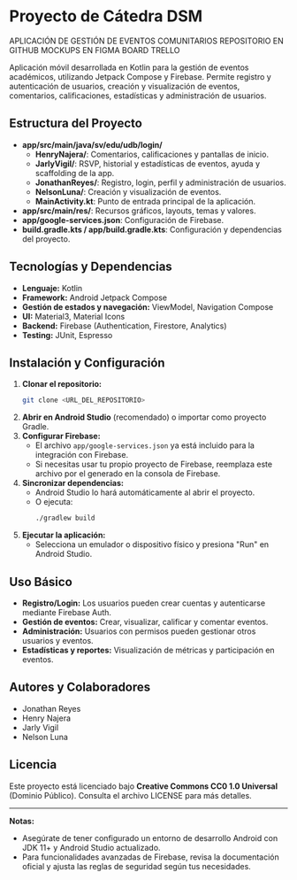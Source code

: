# Proyecto de Cátedra DSM

APLICACIÓN DE GESTIÓN DE EVENTOS COMUNITARIOS 
REPOSITORIO EN GITHUB 
MOCKUPS EN FIGMA 
BOARD TRELLO 

Aplicación móvil desarrollada en Kotlin para la gestión de eventos académicos, utilizando Jetpack Compose y Firebase. Permite registro y autenticación de usuarios, creación y visualización de eventos, comentarios, calificaciones, estadísticas y administración de usuarios.

## Estructura del Proyecto

- **app/src/main/java/sv/edu/udb/login/**
  - **HenryNajera/**: Comentarios, calificaciones y pantallas de inicio.
  - **JarlyVigil/**: RSVP, historial y estadísticas de eventos, ayuda y scaffolding de la app.
  - **JonathanReyes/**: Registro, login, perfil y administración de usuarios.
  - **NelsonLuna/**: Creación y visualización de eventos.
  - **MainActivity.kt**: Punto de entrada principal de la aplicación.
- **app/src/main/res/**: Recursos gráficos, layouts, temas y valores.
- **app/google-services.json**: Configuración de Firebase.
- **build.gradle.kts / app/build.gradle.kts**: Configuración y dependencias del proyecto.

## Tecnologías y Dependencias

- **Lenguaje:** Kotlin
- **Framework:** Android Jetpack Compose
- **Gestión de estados y navegación:** ViewModel, Navigation Compose
- **UI:** Material3, Material Icons
- **Backend:** Firebase (Authentication, Firestore, Analytics)
- **Testing:** JUnit, Espresso

## Instalación y Configuración

1. **Clonar el repositorio:**
   ```bash
   git clone <URL_DEL_REPOSITORIO>
   ```
2. **Abrir en Android Studio** (recomendado) o importar como proyecto Gradle.
3. **Configurar Firebase:**
   - El archivo `app/google-services.json` ya está incluido para la integración con Firebase.
   - Si necesitas usar tu propio proyecto de Firebase, reemplaza este archivo por el generado en la consola de Firebase.
4. **Sincronizar dependencias:**
   - Android Studio lo hará automáticamente al abrir el proyecto.
   - O ejecuta:
     ```bash
     ./gradlew build
     ```
5. **Ejecutar la aplicación:**
   - Selecciona un emulador o dispositivo físico y presiona "Run" en Android Studio.

## Uso Básico

- **Registro/Login:** Los usuarios pueden crear cuentas y autenticarse mediante Firebase Auth.
- **Gestión de eventos:** Crear, visualizar, calificar y comentar eventos.
- **Administración:** Usuarios con permisos pueden gestionar otros usuarios y eventos.
- **Estadísticas y reportes:** Visualización de métricas y participación en eventos.

## Autores y Colaboradores

- Jonathan Reyes
- Henry Najera
- Jarly Vigil
- Nelson Luna

## Licencia

Este proyecto está licenciado bajo **Creative Commons CC0 1.0 Universal** (Dominio Público). Consulta el archivo LICENSE para más detalles.

---

**Notas:**
- Asegúrate de tener configurado un entorno de desarrollo Android con JDK 11+ y Android Studio actualizado.
- Para funcionalidades avanzadas de Firebase, revisa la documentación oficial y ajusta las reglas de seguridad según tus necesidades.
